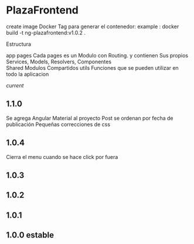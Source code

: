 # PlazaFrontend

create image Docker
Tag para generar el contenedor:
example : docker build -t ng-plazafrontend:v1.0.2 .

Estructura

app
pages
Cada pages es un Modulo con Routing. y contienen Sus propios Services, Models, Resolvers, Componentes  
 Shared
Modulos Compartidos
utils
Funciones que se pueden utilizar en todo la aplicacion

_current_

## 1.1.0

Se agrega Angular Material al proyecto
Post se ordenan por fecha de publicación
Pequeñas correcciones de css

## 1.0.4

Cierra el menu cuando se hace click por fuera

## 1.0.3

## 1.0.2

## 1.0.1

## 1.0.0 estable
